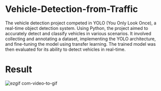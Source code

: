 # Vehicle-Detection-from-Traffic

The vehicle detection project competed in YOLO (You Only Look Once), a real-time object detection system. Using Python, the project aimed to accurately detect and classify vehicles in various scenarios. It involved collecting and annotating a dataset, implementing the YOLO architecture, and fine-tuning the model using transfer learning. The trained model was then evaluated for its ability to detect vehicles in real-time.

# Result 

![ezgif com-video-to-gif](https://github.com/Amiruzzaman-anan/Vehicle-Detection-from-Traffic/assets/68743925/d773004c-cfc6-4a54-a4cd-7a8f3256573e)
